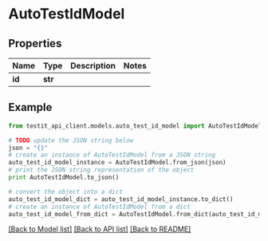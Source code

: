 # AutoTestIdModel


## Properties
Name | Type | Description | Notes
------------ | ------------- | ------------- | -------------
**id** | **str** |  | 

## Example

```python
from testit_api_client.models.auto_test_id_model import AutoTestIdModel

# TODO update the JSON string below
json = "{}"
# create an instance of AutoTestIdModel from a JSON string
auto_test_id_model_instance = AutoTestIdModel.from_json(json)
# print the JSON string representation of the object
print AutoTestIdModel.to_json()

# convert the object into a dict
auto_test_id_model_dict = auto_test_id_model_instance.to_dict()
# create an instance of AutoTestIdModel from a dict
auto_test_id_model_from_dict = AutoTestIdModel.from_dict(auto_test_id_model_dict)
```
[[Back to Model list]](../README.md#documentation-for-models) [[Back to API list]](../README.md#documentation-for-api-endpoints) [[Back to README]](../README.md)


